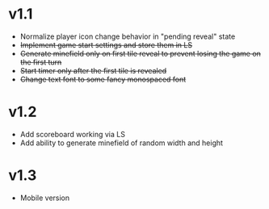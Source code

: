 # v1.1

- Normalize player icon change behavior in "pending reveal" state
- ~~Implement game start settings and store them in LS~~
- ~~Generate minefield only on first tile reveal to prevent losing the game on the first turn~~
- ~~Start timer only after the first tile is revealed~~
- ~~Change text font to some fancy monospaced font~~

# v1.2

- Add scoreboard working via LS
- Add ability to generate minefield of random width and height

# v1.3

- Mobile version
